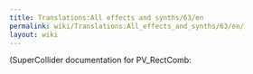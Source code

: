 ```yaml
---
title: Translations:All effects and synths/63/en
permalink: wiki/Translations:All_effects_and_synths/63/en/
layout: wiki
---
```


(SuperCollider documentation for PV\_RectComb:
